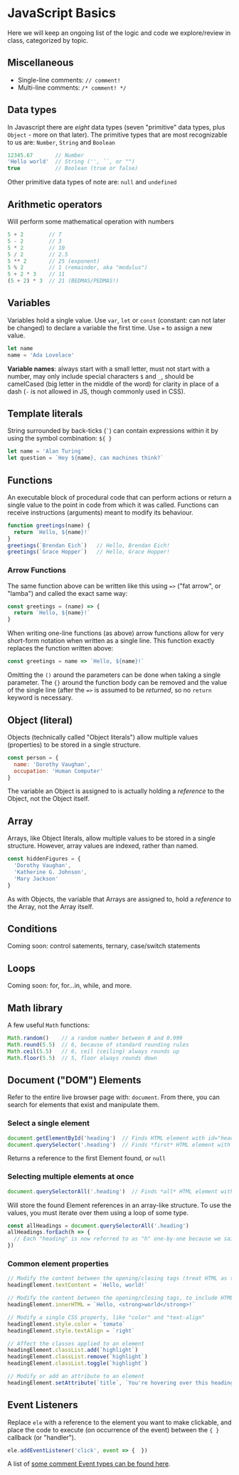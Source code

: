 # JavaScript Basics

Here we will keep an ongoing list of the logic and code we explore/review in class, categorized by topic.

## Miscellaneous
- Single-line comments: `// comment!`
- Multi-line comments: `/* comment! */`

## Data types
In Javascript there are *eight* data types (seven "primitive" data types, plus `Object` - more on that later). The primitive types that are most recognizable to us are: `Number`, `String` and `Boolean`
```javascript
12345.67       // Number
'Hello world'  // String ('', ``, or "")
true           // Boolean (true or false)
```
Other primitive data types of note are: `null` and `undefined`

## Arithmetic operators
Will perform some mathematical operation with numbers
```javascript
5 + 2        // 7
5 - 2        // 3
5 * 2        // 10
5 / 2        // 2.5
5 ** 2       // 25 (exponent)
5 % 2        // 1 (remainder, aka "modulus")
5 + 2 * 3    // 11
(5 + 2) * 3  // 21 (BEDMAS/PEDMAS!)
```

## Variables
Variables hold a single value. Use `var`, `let` or `const` (constant: can not later be changed) to declare a variable the first time. Use `=` to assign a new value.
```javascript
let name
name = 'Ada Lovelace'
```
**Variable names**: always start with a small letter, must not start with a number, may only include special characters `$` and `_`, should be camelCased (big letter in the middle of the word) for clarity in place of a dash (`-` is not allowed in JS, though commonly used in CSS).

## Template literals
String surrounded by back-ticks (`` ` ``) can contain expressions within it by using the symbol combination: `${ }`
```javascript
let name = 'Alan Turing'
let question = `Hey ${name}, can machines think?`
```

## Functions
An executable block of procedural code that can perform actions or return a single value to the point in code from which it was called. Functions can receive instructions (arguments) meant to modify its behaviour.
```javascript
function greetings(name) {
  return `Hello, ${name}!`
}
greetings(`Brendan Eich`)   // Hello, Brendan Eich!
greetings(`Grace Hopper`)   // Hello, Grace Hopper!
```
### Arrow Functions
The same function above can be written like this using `=>` ("fat arrow", or "lamba") and called the exact same way:

```javascript
const greetings = (name) => {
  return `Hello, ${name}!`
}
```
When writing one-line functions (as above) arrow functions allow for very short-form notation when written as a single line. This function exactly replaces the function written above:
```javascript
const greetings = name => `Hello, ${name}!`
```
Omitting the `()` around the parameters can be done when taking a single parameter. The `{}` around the function body can be removed and the value of the single line (after the `=>` is assumed to be _returned_, so no `return` keyword is necessary.

## Object (literal)

Objects (technically called "Object literals") allow multiple values (properties) to be stored in a single structure.

```javascript
const person = {
  name: 'Dorothy Vaughan', 
  occupation: 'Human Computer'
}
```

The variable an Object is assigned to is actually holding a _reference_ to the Object, not the Object itself.

## Array

Arrays, like Object literals, allow multiple values to be stored in a single structure. However, array values are indexed, rather than named.

```javascript
const hiddenFigures = {
  'Dorothy Vaughan', 
  'Katherine G. Johnson',
  'Mary Jackson'
}
```

As with Objects, the variable that Arrays are assigned to, hold a _reference_ to the Array, not the Array itself.

## Conditions

Coming soon: control satements, ternary, case/switch statements

## Loops

Coming soon: for, for...in, while, and more.

## Math library

A few useful `Math` functions:

```javascript
Math.random()    // a random number between 0 and 0.999
Math.round(5.5)  // 6, because of standard rounding rules
Math.ceil(5.5)   // 6, ceil (ceiling) always rounds up
Math.floor(5.5)  // 5, floor always rounds down
```

## Document ("DOM") Elements
Refer to the entire live browser page with: `document`. From there, you can search for elements that exist and manipulate them.

### Select a single element
```javascript
document.getElementById('heading')  // Finds HTML element with id="heading"
document.querySelector('.heading')  // Finds *first* HTML element with class="heading"
```
Returns a reference to the first Element found, or `null`

### Selecting multiple elements at once
```javascript
document.querySelectorAll('.heading')  // Finds *all* HTML element with class="heading"
```
Will store the found Element references in an array-like structure. To use the values, you must iterate over them using a loop of some type.

```javascript
const allHeadings = document.querySelectorAll('.heading')
allHeadings.forEach(h => {
  // Each "heading" is now referred to as "h" one-by-one because we said so above
})
```

### Common element properties

```javascript
// Modify the content between the opening/closing tags (treat HTML as text)
headingElement.textContent = `Hello, world!`

// Modify the content between the opening/closing tags, to include HTML
headingElement.innerHTML = `Hello, <strong>world</strong>!`

// Modify a single CSS property, like "color" and "text-align"
headingElement.style.color = `tomato`
headingElement.style.textAlign = `right`

// Affect the classes applied to an element
headingElement.classList.add(`highlight`)
headingElement.classList.remove(`highlight`)
headingElement.classList.toggle(`highlight`)

// Modify or add an attribute to an element
headingElement.setAttribute(`title`, `You're hovering over this heading!`)
```


## Event Listeners
Replace `ele` with a reference to the element you want to make clickable, and place the code to execute (on occurrence of the event) between the `{ }` callback (or "handler").

```javascript
ele.addEventListener('click', event => {  })
```
A list of [some comment Event types can be found here](https://developer.mozilla.org/en-US/docs/Web/Events).